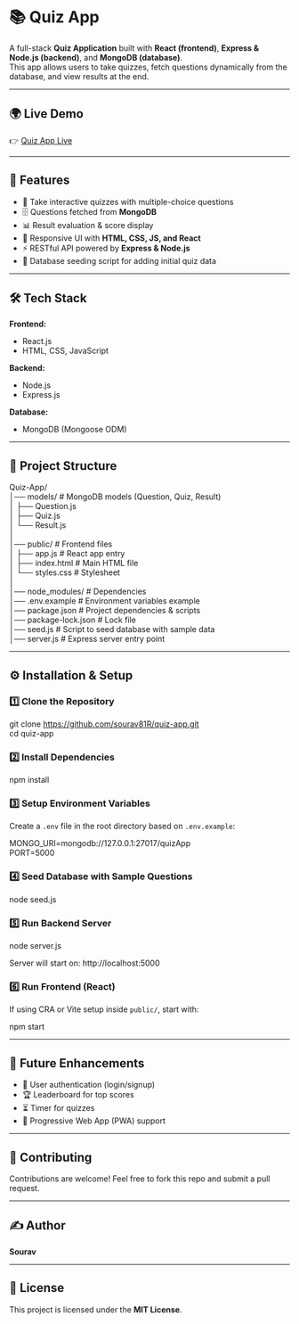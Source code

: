 # 📚 Quiz App  

A full-stack **Quiz Application** built with **React (frontend)**, **Express & Node.js (backend)**, and **MongoDB (database)**.  
This app allows users to take quizzes, fetch questions dynamically from the database, and view results at the end.  

---

## 🌍 Live Demo  

👉 [Quiz App Live](https://quiz-app-ebon-five-26.vercel.app/)  

---

## 🚀 Features  

- 🎯 Take interactive quizzes with multiple-choice questions  
- 🗄️ Questions fetched from **MongoDB**  
- 📊 Result evaluation & score display  
- 🎨 Responsive UI with **HTML, CSS, JS, and React**  
- ⚡ RESTful API powered by **Express & Node.js**  
- 🌱 Database seeding script for adding initial quiz data  

---

## 🛠️ Tech Stack  

**Frontend:**  
- React.js  
- HTML, CSS, JavaScript  

**Backend:**  
- Node.js  
- Express.js  

**Database:**  
- MongoDB (Mongoose ODM)  

---

## 📂 Project Structure  

Quiz-App/  
│── models/            # MongoDB models (Question, Quiz, Result)  
│   ├── Question.js  
│   ├── Quiz.js  
│   └── Result.js  
│  
│── public/            # Frontend files  
│   ├── app.js         # React app entry  
│   ├── index.html     # Main HTML file  
│   └── styles.css     # Stylesheet  
│  
│── node_modules/      # Dependencies  
│── .env.example       # Environment variables example  
│── package.json       # Project dependencies & scripts  
│── package-lock.json  # Lock file  
│── seed.js            # Script to seed database with sample data  
│── server.js          # Express server entry point  

---

## ⚙️ Installation & Setup  

### 1️⃣ Clone the Repository  
git clone https://github.com/sourav81R/quiz-app.git  
cd quiz-app  

### 2️⃣ Install Dependencies  
npm install  

### 3️⃣ Setup Environment Variables  
Create a `.env` file in the root directory based on `.env.example`:  

MONGO_URI=mongodb://127.0.0.1:27017/quizApp  
PORT=5000  

### 4️⃣ Seed Database with Sample Questions  
node seed.js  

### 5️⃣ Run Backend Server  
node server.js  

Server will start on: http://localhost:5000  

### 6️⃣ Run Frontend (React)  
If using CRA or Vite setup inside `public/`, start with:  

npm start  

---


## 📌 Future Enhancements  

- 🔐 User authentication (login/signup)  
- 🏆 Leaderboard for top scores  
- ⏳ Timer for quizzes  
- 📱 Progressive Web App (PWA) support  

---

## 🤝 Contributing  

Contributions are welcome! Feel free to fork this repo and submit a pull request.  

---

## ✍️ Author  

**Sourav**  

---

## 📄 License  

This project is licensed under the **MIT License**.  
